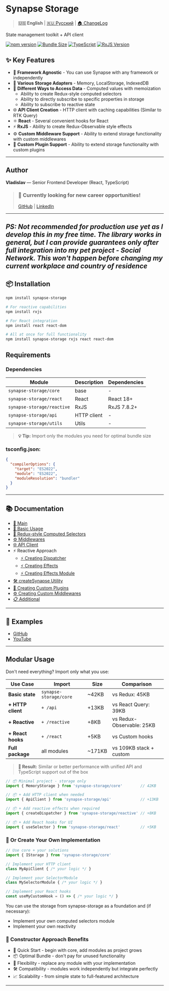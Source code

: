# Synapse Storage

> **🇺🇸 English** | [🇷🇺 Русский](./docs/ru/README.md) | [🏠 ChangeLog](./CHANGELOG.md)

State management toolkit + API client

[![npm version](https://badge.fury.io/js/synapse-storage.svg)](https://badge.fury.io/js/synapse-storage)
[![Bundle Size](https://img.shields.io/bundlephobia/minzip/synapse-storage)](https://bundlephobia.com/package/synapse-storage)
[![TypeScript](https://img.shields.io/badge/TypeScript-Ready-blue)](https://www.typescriptlang.org/)
[![RxJS Version](https://img.shields.io/badge/RxJS-%5E7.8.2-red?logo=reactivex)](https://rxjs.dev/)

## ✨ Key Features

- 🚀 **Framework Agnostic** - You can use Synapse with any framework or independently
- 💾 **Various Storage Adapters** - Memory, LocalStorage, IndexedDB
- 🧮 **Different Ways to Access Data** - Computed values with memoization
  - Ability to create Redux-style computed selectors
  - Ability to directly subscribe to specific properties in storage
  - Ability to subscribe to reactive state
- 🌐 **API Client Creation** - HTTP client with caching capabilities (Similar to RTK Query)
- ⚛️ **React** - Several convenient hooks for React
- ⚡ **RxJS** - Ability to create Redux-Observable style effects
- ⚙️ **Custom Middleware Support** - Ability to extend storage functionality with custom middlewares
- 🔌 **Custom Plugin Support** - Ability to extend storage functionality with custom plugins

---
## Author

**Vladislav** — Senior Frontend Developer (React, TypeScript)

> ### 🔎 Currently looking for new career opportunities!
>
> [GitHub](https://github.com/Vlad92msk/) | [LinkedIn](https://www.linkedin.com/in/vlad-firsov/)

---
*PS: Not recommended for production use yet as I develop this in my free time.
The library works in general, but I can provide guarantees only after full integration into my pet project - Social Network.
This won't happen before changing my current workplace and country of residence*
---

## 📦 Installation

```bash
npm install synapse-storage
```

```bash
# For reactive capabilities
npm install rxjs

# For React integration  
npm install react react-dom

# All at once for full functionality
npm install synapse-storage rxjs react react-dom
```

## Requirements

### Dependencies

| Module | Description | Dependencies |
|--------|-------------|--------------|
| `synapse-storage/core` | base | - |
| `synapse-storage/react` | React | React 18+ |
| `synapse-storage/reactive` | RxJS | RxJS 7.8.2+ |
| `synapse-storage/api` | HTTP client | - |
| `synapse-storage/utils` | Utils | - |

> **💡 Tip:** Import only the modules you need for optimal bundle size

### tsconfig.json:
```json
{
  "compilerOptions": {
    "target": "ES2022",
    "module": "ES2022", 
    "moduleResolution": "bundler"
  }
}
```
---

## 📚 Documentation

- [📖 Main](./README.md)
- [🚀 Basic Usage](./basic-usage.md)
- [🧮 Redux-style Computed Selectors](./redux-selectors.md)
- [⚙️ Middlewares](./middlewares.md)
- [🌐 API Client](./api-client.md)
- ⚡ Reactive Approach
  - [⚡ Creating Dispatcher](./create-dispatcher.md)
  - [⚡ Creating Effects](./create-effects.md)
  - [⚡ Creating Effects Module](./create-effects-module.md)
- [🛠️ createSynapse Utility](./create-synapse.md)
- [🔌 Creating Custom Plugins](./custom-plugins.md)
- [⚙️ Creating Custom Middlewares](./custom-middlewares.md)
- [📋 Additional](./additional.md)
---

## 🎯 Examples

- [GitHub](https://github.com/Vlad92msk/synapse-examples)
- [YouTube](https://www.youtube.com/channel/UCGENI_i4qmBkPp98P2HvvGw)

---

## Modular Usage

Don't need everything? Import only what you use:

| Use Case | Import | Size | Comparison |
|----------|--------|------|------------|
| **Basic state** | `synapse-storage/core` | ~42KB | vs Redux: 45KB |
| **+ HTTP client** | `+ /api` | +13KB | vs React Query: 39KB |
| **+ Reactive** | `+ /reactive` | +8KB | vs Redux-Observable: 25KB |
| **+ React hooks** | `+ /react` | +5KB | vs Custom hooks |
| **Full package** | all modules | ~171KB | vs 109KB stack + custom |

> **🎯 Result:** Similar or better performance with unified API and TypeScript support out of the box

```typescript
// 📦 Minimal project - storage only
import { MemoryStorage } from 'synapse-storage/core'        // 42KB

// 📦 + Add HTTP client when needed  
import { ApiClient } from 'synapse-storage/api'             // +13KB

// 📦 + Add reactive effects when required
import { createDispatcher } from 'synapse-storage/reactive' // +8KB

// 📦 + Add React hooks for UI
import { useSelector } from 'synapse-storage/react'         // +5KB
```

### 🔧 Or Create Your Own Implementation

```typescript
// Use core + your solutions
import { IStorage } from 'synapse-storage/core'

// Implement your HTTP client
class MyApiClient { /* your logic */ }

// Implement your SelectorModule
class MySelectorModule { /* your logic */ }

// Implement your React hooks  
const useMyCustomHook = () => { /* your logic */ }
```
You can use the storage from synapse-storage as a foundation and (if necessary):
- Implement your own computed selectors module
- Implement your own reactivity

### 🎨 Constructor Approach Benefits

- 🚀 Quick Start - begin with core, add modules as project grows
- 📦 Optimal Bundle - don't pay for unused functionality
- 🔄 Flexibility - replace any module with your implementation
- 🛠️ Compatibility - modules work independently but integrate perfectly
- 📈 Scalability - from simple state to full-featured architecture
---
